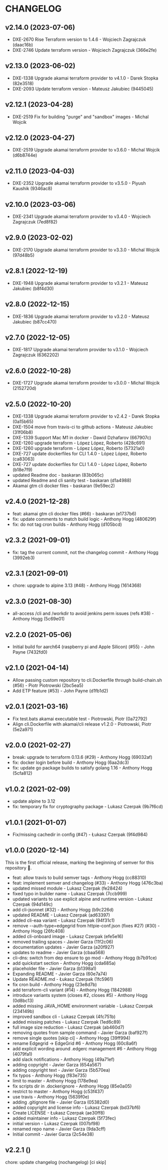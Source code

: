 # CHANGELOG

## v2.14.0 (2023-07-06)

* DXE-2670 Rise Terraform version to 1.4.6 - Wojciech Zagrajczuk (daac16b)
* DXE-2746 Update terraform version - Wojciech Zagrajczuk (366e2fe)

## v2.13.0 (2023-06-02)

* DXE-1338 Upgrade akamai terraform provider to v4.1.0 - Darek Stopka (82e3518)
* DXE-2093 Update terraform version - Mateusz Jakubiec (9445045)

## v2.12.1 (2023-04-28)

* DXE-2519 Fix for building "purge" and "sandbox" images - Michal Wojcik

## v2.12.0 (2023-04-27)

* DXE-2519 Upgrade akamai terraform provider to v3.6.0 - Michal Wojcik (d6b8744e)

## v2.11.0 (2023-04-03)

* DXE-2352 Upgrade akamai terraform provider to v3.5.0 - Piyush Kaushik (9346ac8)

## v2.10.0 (2023-03-06)

* DXE-2341 Upgrade akamai terraform provider to v3.4.0 - Wojciech Zagrajczuk (7ed8f82)

## v2.9.0 (2023-02-02)

* DXE-2170 Upgrade akamai terraform provider to v3.3.0 - Michal Wojcik (97d48b5) 

## v2.8.1 (2022-12-19)

* DXE-1948 Upgrade akamai terraform provider to v3.2.1 - Mateusz Jakubiec (b8f4d30) 

## v2.8.0 (2022-12-15)

* DXE-1836 Upgrade akamai terraform provider to v3.2.0 - Mateusz Jakubiec (b87cc470) 

## v2.7.0 (2022-12-05)

* DXE-1817 Upgrade akamai terraform provider to v3.1.0 - Wojciech Zagrajczuk (6362202)

## v2.6.0 (2022-10-28)

* DXE-1727 Upgrade akamai terraform provider to v3.0.0 - Michal Wojcik (2152720d)

## v2.5.0 (2022-10-20)

* DXE-1338 Upgrade akamai terraform provider to v2.4.2 - Darek Stopka (0a15b65)
* DXE-1504 move from travis-ci to github actions - Mateusz Jakubiec (31f06b8)
* DXE-1339 Support Mac M1 in docker - Dawid Dzhafarov (667907c)
* DXE-1260 upgrade terraform - López López, Roberto (428c691)
* DXE-1260 upgrade terraform - López López, Roberto (57321a0)
* DXE-727 update dockerfiles for CLI 1.4.0 - López López, Roberto (ca83063)
* DXE-727 update dockerfiles for CLI 1.4.0 - López López, Roberto (b18e7f9)
* updated Readme doc - baskaran (83b065c)
* updated Readme and cli sanity test - baskaran (d1a4988)
* Akamai gtm cli docker files - baskaran (9e59ec2)

## v2.4.0 (2021-12-28)

* feat: akamai gtm cli docker files (#66) - baskaran (e1737b6)
* fix: update comments to match build logic - Anthony Hogg (480629f)
* fix: do not tag cron builds - Anthony Hogg (d105bcd)


## v2.3.2 (2021-09-01)

* fix: tag the current commit, not the changelog commit - Anthony Hogg (3992eb3)


## v2.3.1 (2021-09-01)

* chore: upgrade to alpine 3.13 (#48) - Anthony Hogg (1614368)


## v2.3.0 (2021-08-30)

* all-access /cli and /workdir to avoid jenkins perm issues (refs #38) - Anthony Hogg (5c69e01)


## v2.2.0 (2021-05-06)

* Initial build for aarch64 (raspberry pi and Apple Silicon) (#55) - John Payne (7432fd0)


## v2.1.0 (2021-04-14)

* Allow passing custom repository to cli.Dockerfile through build-chain.sh (#56) - Piotr Piotrowski (2bc5ea5)
* Add ETP feature (#53) - John Payne (d1fb1d2)


## v2.0.1 (2021-03-16)

* Fix test.bats akamai executable test - Piotrowski, Piotr (0a72792)
* Align cli.Dockerfile with akamai/cli release v1.2.0 - Piotrowski, Piotr (5e2a971)


## v2.0.0 (2021-02-27)

* break: upgrade to terraform 0.13.6 (#29) - Anthony Hogg (69032af)
* fix: docker login before build - Anthony Hogg (6aa2dc3)
* fix: update go package builds to satisfy golang 1.16 - Anthony Hogg (5cfa812)


## v1.0.2 (2021-02-09)

* update alpine to 3.12
* fix: temporary fix for cryptography package - Lukasz Czerpak (9b7f6cd)


## v1.0.1 (2021-01-07)

* Fix/missing cachedir in config (#47) - Łukasz Czerpak (9f4d984)


## v1.0.0 (2020-12-14)

This is the first official release, marking the beginning of semver for this repository :sunrise:.

* feat: allow travis to build semver tags - Anthony Hogg (cc88310)
* feat: implement semver and changelog (#33) - Anthony Hogg (476c3ba)
* updated missed module - Lukasz Czerpak (fe28424)
* fixed typo in builder name - Lukasz Czerpak (7ccb999)
* updated variants to use explicit alpine and runtime version - Lukasz Czerpak (94d149c)
* add cli-jsonnet (#32) - Anthony Hogg (b9c226d)
* updated README - Lukasz Czerpak (ad63397)
* added cli-eaa variant - Lukasz Czerpak (94f31c1)
* remove --auth-type=edgegrid from httpie-conf.json (fixes #27) (#30) - Anthony Hogg (26fc408)
* added cli-onboard image - Lukasz Czerpak (efe5e16)
* removed trailing spaces - Javier Garza (11f2c06)
* documentation updates - Javier Garza (a20f927)
* updates to readme - Javier Garza (cbaa568)
* cli-dns: switch from dep ensure to go mod - Anthony Hogg (b7b91ce)
* add quickstart section - Anthony Hogg (cda685a)
* placeholder file - Javier Garza (b1398a1)
* Expanding README - Javier Garza (60e7a74)
* Update README.md - Łukasz Czerpak (1fc5961)
* fix cron build - Anthony Hogg (23e8d7b)
* add terraform-cli variant (#14) - Anthony Hogg (1842988)
* introduce variants system (closes #2, closes #5) - Anthony Hogg (0d8bc13)
* added missing JAVA_HOME environment variable - Lukasz Czerpak (234149b)
* improved sandbox cli - Lukasz Czerpak (4fc751b)
* added missing patches - Lukasz Czerpak (1ed6c89)
* full image size reduction - Lukasz Czerpak (ab460d7)
* removing quotes from sample command - Javier Garza (baf927f)
* remove single quotes [skip ci] - Anthony Hogg (39ff994)
* rename Edgegrid -> EdgeGrid #6 - Anthony Hogg (60c8a6f)
* add explicit wording around .edgerc management #6 - Anthony Hogg (4079fa1)
* add slack notifications - Anthony Hogg (49a71ef)
* adding copyright - Javier Garza (654a567)
* adding copyright text - Javier Garza (5b570ea)
* fix typos - Anthony Hogg (f83e735)
* limit to master - Anthony Hogg (178e9ea)
* fix scripts dir in .dockerignore - Anthony Hogg (85e0a05)
* restrict to master - Anthony Hogg (c53f437)
* use travis - Anthony Hogg (5639f0e)
* adding .gitignore file - Javier Garza (05382d0)
* added copyright and license info - Lukasz Czerpak (bd37bf6)
* Create LICENSE - Łukasz Czerpak (ae30ff8)
* added maintainer info - Lukasz Czerpak (5f73fec)
* initial version - Lukasz Czerpak (007bf98)
* renamed repo name - Javier Garza (9da3cff)
* Initial commit - Javier Garza (2c54e38)


## v2.2.1 ()

chore: update changelog (nochangelog) [ci skip]


